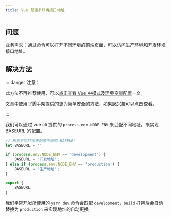 ```yaml
---
title: Vue 配置多环境接口地址
---
```


## 问题

业务需求：通过命令可以打开不同环境的前端页面，可以访问生产环境和开发环境接口地址。

## 解决方法

::: danger 注意：

此方法不再推荐使用，可以[点击查看 Vue 中模式及环境变量配置](./vue-mode-and-env)一文。

文章中使用了脚手架提供的更为简单安全的方法，如果感兴趣可以点击查看。

:::

我们可以通过 vue cli 提供的 `process.env.NODE_ENV` 来匹配不同地址，来实现 BASEURL 的配置。

```js
// 根据不同环境来配置不同的 BASEURL
let BASEURL = ''

if (process.env.NODE_ENV == 'development') {
	BASEURL = '开发地址';
} else if (process.env.NODE_ENV == 'production') {
	BASEURL = '生产地址';
}
 
export {
	BASEURL
}
```

我们平常开发所使用的 `yarn dev` 命令会匹配 `development`，`build` 打包后会自动替换为 `production` 来实现地址的自动更换